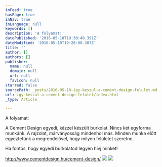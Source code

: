```yaml
---
inFeed: true
hasPage: true
inNav: true
inLanguage: null
keywords: []
description: 'A folyamat:'
datePublished: '2016-05-10T19:30:40.391Z'
dateModified: '2016-05-10T19:28:00.387Z'
title: ''
author: []
authors: []
publisher:
  name: null
  domain: null
  url: null
  favicon: null
starred: false
sourcePath: _posts/2016-05-10-igy-keszul-a-cement-design-felulet.md
url: igy-keszul-a-cement-design-felulet/index.html
_type: Article

---
```

A folyamat:

A Cement Design egyedi, kézzel készült burkolat. Nincs két egyforma munkánk. A rajzolat, márványosság mindenhol más. Minden munka előtt egyeztetünk a megrendelővel, hogy milyen felületet szeretne.

Ha fontos, hogy egyedi burkolatod legyen hívj minket! 

http://www.cementdesign.hu/cement-design/
![](https://the-grid-user-content.s3-us-west-2.amazonaws.com/6f6e1bf0-8c5b-4edb-8975-7899547d2c3e.jpg)
![](https://the-grid-user-content.s3-us-west-2.amazonaws.com/e7d4208f-b080-4b89-bf97-ea81aac84113.jpg)